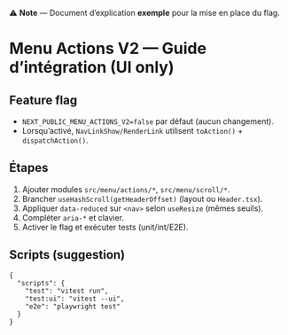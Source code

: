 ⚠️ **Note** — Document d’explication **exemple** pour la mise en place du flag.

# Menu Actions V2 — Guide d’intégration (UI only)

## Feature flag
- `NEXT_PUBLIC_MENU_ACTIONS_V2=false` par défaut (aucun changement).
- Lorsqu’activé, `NavLinkShow/RenderLink` utilisent `toAction()` + `dispatchAction()`.

## Étapes
1. Ajouter modules `src/menu/actions/*`, `src/menu/scroll/*`.
2. Brancher `useHashScroll(getHeaderOffset)` (layout ou `Header.tsx`).
3. Appliquer `data-reduced` sur `<nav>` selon `useResize` (mêmes seuils).
4. Compléter `aria-*` et clavier.
5. Activer le flag et exécuter tests (unit/int/E2E).

## Scripts (suggestion)
```jsonc
{
  "scripts": {
    "test": "vitest run",
    "test:ui": "vitest --ui",
    "e2e": "playwright test"
  }
}
```
